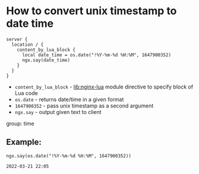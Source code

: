 # How to convert unix timestamp to date time

```nginx
server {
  location / {
    content_by_lua_block {
      local date_time = os.date("!%Y-%m-%d %H:%M", 1647900352)
      ngx.say(date_time)
    }
  }
}
```

- `content_by_lua_block` - [lib:nginx-lua](/nginx-lua/how-to-install-nginx-lua-module-in-ubuntu-ubuntuversion) module directive to specify block of Lua code
- `os.date` - returns date/time in a given format
- `1647900352` - pass unix timestamp as a second argument
- `ngx.say` - output given text to client

group: time

## Example: 
```nginx
ngx.say(os.date("!%Y-%m-%d %H:%M", 1647900352))
```
```
2022-03-21 22:05

```


